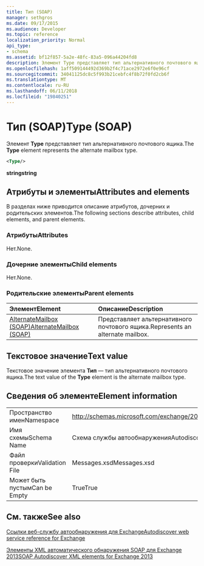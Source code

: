 ```yaml
---
title: Тип (SOAP)
manager: sethgros
ms.date: 09/17/2015
ms.audience: Developer
ms.topic: reference
localization_priority: Normal
api_type:
- schema
ms.assetid: bf12f857-5a2e-48fc-83a5-096a44204fd8
description: Элемент Type представляет тип альтернативного почтового ящика.
ms.openlocfilehash: 1aff509144492d369b2f4c71ace2972e6f0e96cf
ms.sourcegitcommit: 34041125dc8c5f993b21cebfc4f8b72f0fd2cb6f
ms.translationtype: MT
ms.contentlocale: ru-RU
ms.lasthandoff: 06/11/2018
ms.locfileid: "19840251"
---
```

# <a name="type-soap"></a><span data-ttu-id="18bf9-103">Тип (SOAP)</span><span class="sxs-lookup"><span data-stu-id="18bf9-103">Type (SOAP)</span></span>

<span data-ttu-id="18bf9-104">Элемент **Type** представляет тип альтернативного почтового ящика.</span><span class="sxs-lookup"><span data-stu-id="18bf9-104">The **Type** element represents the alternate mailbox type.</span></span> 
  
```XML
<Type/>
```

 <span data-ttu-id="18bf9-105">**string**</span><span class="sxs-lookup"><span data-stu-id="18bf9-105">**string**</span></span>
## <a name="attributes-and-elements"></a><span data-ttu-id="18bf9-106">Атрибуты и элементы</span><span class="sxs-lookup"><span data-stu-id="18bf9-106">Attributes and elements</span></span>

<span data-ttu-id="18bf9-107">В разделах ниже приводится описание атрибутов, дочерних и родительских элементов.</span><span class="sxs-lookup"><span data-stu-id="18bf9-107">The following sections describe attributes, child elements, and parent elements.</span></span>
  
### <a name="attributes"></a><span data-ttu-id="18bf9-108">Атрибуты</span><span class="sxs-lookup"><span data-stu-id="18bf9-108">Attributes</span></span>

<span data-ttu-id="18bf9-109">Нет.</span><span class="sxs-lookup"><span data-stu-id="18bf9-109">None.</span></span>
  
### <a name="child-elements"></a><span data-ttu-id="18bf9-110">Дочерние элементы</span><span class="sxs-lookup"><span data-stu-id="18bf9-110">Child elements</span></span>

<span data-ttu-id="18bf9-111">Нет.</span><span class="sxs-lookup"><span data-stu-id="18bf9-111">None.</span></span>
  
### <a name="parent-elements"></a><span data-ttu-id="18bf9-112">Родительские элементы</span><span class="sxs-lookup"><span data-stu-id="18bf9-112">Parent elements</span></span>

|<span data-ttu-id="18bf9-113">**Элемент**</span><span class="sxs-lookup"><span data-stu-id="18bf9-113">**Element**</span></span>|<span data-ttu-id="18bf9-114">**Описание**</span><span class="sxs-lookup"><span data-stu-id="18bf9-114">**Description**</span></span>|
|:-----|:-----|
|[<span data-ttu-id="18bf9-115">AlternateMailbox (SOAP)</span><span class="sxs-lookup"><span data-stu-id="18bf9-115">AlternateMailbox (SOAP)</span></span>](alternatemailbox-soap.md) <br/> |<span data-ttu-id="18bf9-116">Представляет альтернативного почтового ящика.</span><span class="sxs-lookup"><span data-stu-id="18bf9-116">Represents an alternate mailbox.</span></span>  <br/> |
   
## <a name="text-value"></a><span data-ttu-id="18bf9-117">Текстовое значение</span><span class="sxs-lookup"><span data-stu-id="18bf9-117">Text value</span></span>

<span data-ttu-id="18bf9-118">Текстовое значение элемента **Тип** — тип альтернативного почтового ящика.</span><span class="sxs-lookup"><span data-stu-id="18bf9-118">The text value of the **Type** element is the alternate mailbox type.</span></span> 
  
## <a name="element-information"></a><span data-ttu-id="18bf9-119">Сведения об элементе</span><span class="sxs-lookup"><span data-stu-id="18bf9-119">Element information</span></span>

|||
|:-----|:-----|
|<span data-ttu-id="18bf9-120">Пространство имен</span><span class="sxs-lookup"><span data-stu-id="18bf9-120">Namespace</span></span>  <br/> |http://schemas.microsoft.com/exchange/2010/Autodiscover  <br/> |
|<span data-ttu-id="18bf9-121">Имя схемы</span><span class="sxs-lookup"><span data-stu-id="18bf9-121">Schema Name</span></span>  <br/> |<span data-ttu-id="18bf9-122">Схема службы автообнаружения</span><span class="sxs-lookup"><span data-stu-id="18bf9-122">Autodiscover schema</span></span>  <br/> |
|<span data-ttu-id="18bf9-123">Файл проверки</span><span class="sxs-lookup"><span data-stu-id="18bf9-123">Validation File</span></span>  <br/> |<span data-ttu-id="18bf9-124">Messages.xsd</span><span class="sxs-lookup"><span data-stu-id="18bf9-124">Messages.xsd</span></span>  <br/> |
|<span data-ttu-id="18bf9-125">Может быть пустым</span><span class="sxs-lookup"><span data-stu-id="18bf9-125">Can be Empty</span></span>  <br/> |<span data-ttu-id="18bf9-126">True</span><span class="sxs-lookup"><span data-stu-id="18bf9-126">True</span></span>  <br/> |
   
## <a name="see-also"></a><span data-ttu-id="18bf9-127">См. также</span><span class="sxs-lookup"><span data-stu-id="18bf9-127">See also</span></span>



[<span data-ttu-id="18bf9-128">Ссылки веб-службу автообнаружения для Exchange</span><span class="sxs-lookup"><span data-stu-id="18bf9-128">Autodiscover web service reference for Exchange</span></span>](autodiscover-web-service-reference-for-exchange.md)
  
[<span data-ttu-id="18bf9-129">Элементы XML автоматического обнаружения SOAP для Exchange 2013</span><span class="sxs-lookup"><span data-stu-id="18bf9-129">SOAP Autodiscover XML elements for Exchange 2013</span></span>](soap-autodiscover-xml-elements-for-exchange-2013.md)

